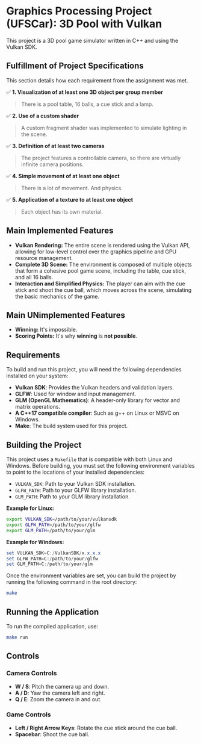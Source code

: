 # Graphics Processing Project (UFSCar): 3D Pool with Vulkan

This project is a 3D pool game simulator written in C++ and using the Vulkan SDK.

## Fulfillment of Project Specifications

This section details how each requirement from the assignment was met.

✅ **1. Visualization of at least one 3D object per group member**
> There is a pool table, 16 balls, a cue stick and a lamp.

✅ **2. Use of a custom shader**
> A custom fragment shader was implemented to simulate lighting in the scene.

✅ **3. Definition of at least two cameras**
> The project features a controllable camera, so there are virtually infinite camera positions.

✅ **4. Simple movement of at least one object**
> There is a lot of movement. And physics.

✅ **5. Application of a texture to at least one object**
> Each object has its own material.

## Main Implemented Features

*   **Vulkan Rendering:** The entire scene is rendered using the Vulkan API, allowing for low-level control over the graphics pipeline and GPU resource management.
*   **Complete 3D Scene:** The environment is composed of multiple objects that form a cohesive pool game scene, including the table, cue stick, and all 16 balls.
*   **Interaction and Simplified Physics:** The player can aim with the cue stick and shoot the cue ball, which moves across the scene, simulating the basic mechanics of the game.

## Main UNimplemented Features

*   **Winning:** It's impossible.
*   **Scoring Points:** It's why **winning** is **not possible**.

## Requirements

To build and run this project, you will need the following dependencies installed on your system:

*   **Vulkan SDK**: Provides the Vulkan headers and validation layers.
*   **GLFW**: Used for window and input management.
*   **GLM (OpenGL Mathematics)**: A header-only library for vector and matrix operations.
*   **A C++17 compatible compiler**: Such as g++ on Linux or MSVC on Windows.
*   **Make**: The build system used for this project.

## Building the Project

This project uses a `Makefile` that is compatible with both Linux and Windows. Before building, you must set the following environment variables to point to the locations of your installed dependencies:

*   `VULKAN_SDK`: Path to your Vulkan SDK installation.
*   `GLFW_PATH`: Path to your GLFW library installation.
*   `GLM_PATH`: Path to your GLM library installation.

**Example for Linux:**
```bash
export VULKAN_SDK=/path/to/your/vulkansdk
export GLFW_PATH=/path/to/your/glfw
export GLM_PATH=/path/to/your/glm
```

**Example for Windows:**
```powershell
set VULKAN_SDK=C:/VulkanSDK/x.x.x.x
set GLFW_PATH=C:/path/to/your/glfw
set GLM_PATH=C:/path/to/your/glm
```

Once the environment variables are set, you can build the project by running the following command in the root directory:

```bash
make
```

## Running the Application

To run the compiled application, use:

```bash
make run
```

## Controls

### Camera Controls

*   **W / S**: Pitch the camera up and down.
*   **A / D**: Yaw the camera left and right.
*   **Q / E**: Zoom the camera in and out.

### Game Controls

*   **Left / Right Arrow Keys**: Rotate the cue stick around the cue ball.
*   **Spacebar**: Shoot the cue ball.
